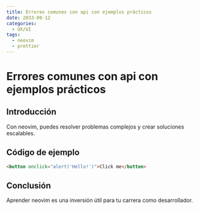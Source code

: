 ```yaml
---
title: Errores comunes con api con ejemplos prácticos
date: 2033-09-12
categories:
  - UX/UI
tags:
  - neovim
  - prettier
---
```


# Errores comunes con api con ejemplos prácticos

## Introducción

Con neovim, puedes resolver problemas complejos y crear soluciones escalables.

## Código de ejemplo

```html
<button onclick="alert('Hello!')">Click me</button>
```

## Conclusión

Aprender neovim es una inversión útil para tu carrera como desarrollador.